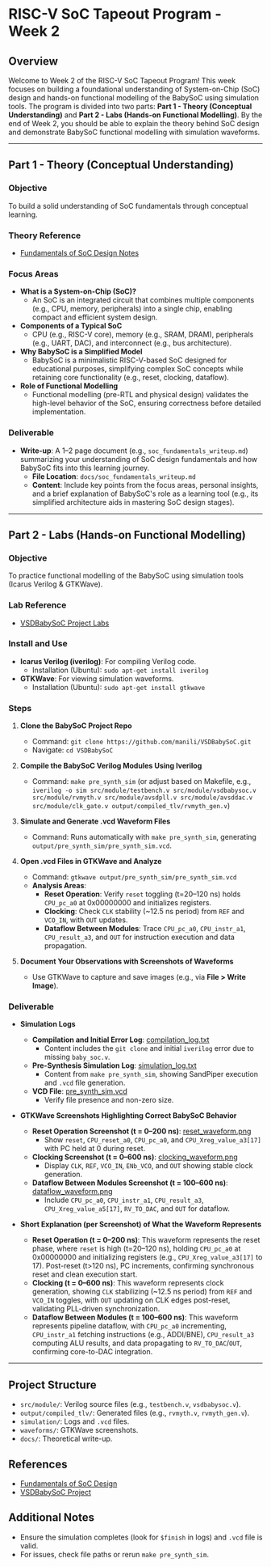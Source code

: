 # RISC-V SoC Tapeout Program - Week 2

## Overview
Welcome to Week 2 of the RISC-V SoC Tapeout Program! This week focuses on building a foundational understanding of System-on-Chip (SoC) design and hands-on functional modelling of the BabySoC using simulation tools. The program is divided into two parts: **Part 1 - Theory (Conceptual Understanding)** and **Part 2 - Labs (Hands-on Functional Modelling)**. By the end of Week 2, you should be able to explain the theory behind SoC design and demonstrate BabySoC functional modelling with simulation waveforms.

---

## Part 1 - Theory (Conceptual Understanding)

### Objective
To build a solid understanding of SoC fundamentals through conceptual learning.

### Theory Reference
- [Fundamentals of SoC Design Notes](https://github.com/hemanthkumardm/SFAL-VSD-SoC-Journey/tree/main/11.%20Fundamentals%20of%20SoC%20Design)

### Focus Areas
- **What is a System-on-Chip (SoC)?**
  - An SoC is an integrated circuit that combines multiple components (e.g., CPU, memory, peripherals) into a single chip, enabling compact and efficient system design.
- **Components of a Typical SoC**
  - CPU (e.g., RISC-V core), memory (e.g., SRAM, DRAM), peripherals (e.g., UART, DAC), and interconnect (e.g., bus architecture).
- **Why BabySoC is a Simplified Model**
  - BabySoC is a minimalistic RISC-V-based SoC designed for educational purposes, simplifying complex SoC concepts while retaining core functionality (e.g., reset, clocking, dataflow).
- **Role of Functional Modelling**
  - Functional modelling (pre-RTL and physical design) validates the high-level behavior of the SoC, ensuring correctness before detailed implementation.

### Deliverable
- **Write-up**: A 1–2 page document (e.g., `soc_fundamentals_writeup.md`) summarizing your understanding of SoC design fundamentals and how BabySoC fits into this learning journey.
  - **File Location**: `docs/soc_fundamentals_writeup.md`
  - **Content**: Include key points from the focus areas, personal insights, and a brief explanation of BabySoC's role as a learning tool (e.g., its simplified architecture aids in mastering SoC design stages).

---

## Part 2 - Labs (Hands-on Functional Modelling)

### Objective
To practice functional modelling of the BabySoC using simulation tools (Icarus Verilog & GTKWave).

### Lab Reference
- [VSDBabySoC Project Labs](https://github.com/hemanthkumardm/SFAL-VSD-SoC-Journey/tree/main/12.%20VSDBabySoC%20Project)

### Install and Use
- **Icarus Verilog (iverilog)**: For compiling Verilog code.
  - Installation (Ubuntu): `sudo apt-get install iverilog`
- **GTKWave**: For viewing simulation waveforms.
  - Installation (Ubuntu): `sudo apt-get install gtkwave`

### Steps
1. **Clone the BabySoC Project Repo**
   - Command: `git clone https://github.com/manili/VSDBabySoC.git`
   - Navigate: `cd VSDBabySoC`

2. **Compile the BabySoC Verilog Modules Using Iverilog**
   - Command: `make pre_synth_sim` (or adjust based on Makefile, e.g., `iverilog -o sim src/module/testbench.v src/module/vsdbabysoc.v src/module/rvmyth.v src/module/avsdpll.v src/module/avsddac.v src/module/clk_gate.v output/compiled_tlv/rvmyth_gen.v`)

3. **Simulate and Generate .vcd Waveform Files**
   - Command: Runs automatically with `make pre_synth_sim`, generating `output/pre_synth_sim/pre_synth_sim.vcd`.

4. **Open .vcd Files in GTKWave and Analyze**
   - Command: `gtkwave output/pre_synth_sim/pre_synth_sim.vcd`
   - **Analysis Areas**:
     - **Reset Operation**: Verify `reset` toggling (t=20–120 ns) holds `CPU_pc_a0` at 0x00000000 and initializes registers.
     - **Clocking**: Check `CLK` stability (~12.5 ns period) from `REF` and `VCO_IN`, with `OUT` updates.
     - **Dataflow Between Modules**: Trace `CPU_pc_a0`, `CPU_instr_a1`, `CPU_result_a3`, and `OUT` for instruction execution and data propagation.

5. **Document Your Observations with Screenshots of Waveforms**
   - Use GTKWave to capture and save images (e.g., via **File > Write Image**).

### Deliverable
- **Simulation Logs**
  - **Compilation and Initial Error Log**: [compilation_log.txt](simulation/compilation_log.txt)
    - Content includes the `git clone` and initial `iverilog` error due to missing `baby_soc.v`.
  - **Pre-Synthesis Simulation Log**: [simulation_log.txt](simulation/simulation_log.txt)
    - Content from `make pre_synth_sim`, showing SandPiper execution and `.vcd` file generation.
  - **VCD File**: [pre_synth_sim.vcd](output/pre_synth_sim/pre_synth_sim.vcd)
    - Verify file presence and non-zero size.

- **GTKWave Screenshots Highlighting Correct BabySoC Behavior**
  - **Reset Operation Screenshot (t = 0–200 ns)**: [reset_waveform.png](waveforms/reset_waveform.png)
    - Show `reset`, `CPU_reset_a0`, `CPU_pc_a0`, and `CPU_Xreg_value_a3[17]` with PC held at 0 during reset.
  - **Clocking Screenshot (t = 0–600 ns)**: [clocking_waveform.png](waveforms/clocking_waveform.png)
    - Display `CLK`, `REF`, `VCO_IN`, `ENb_VCO`, and `OUT` showing stable clock generation.
  - **Dataflow Between Modules Screenshot (t = 100–600 ns)**: [dataflow_waveform.png](waveforms/dataflow_waveform.png)
    - Include `CPU_pc_a0`, `CPU_instr_a1`, `CPU_result_a3`, `CPU_Xreg_value_a5[17]`, `RV_TO_DAC`, and `OUT` for dataflow.

- **Short Explanation (per Screenshot) of What the Waveform Represents**
  - **Reset Operation (t = 0–200 ns)**: This waveform represents the reset phase, where `reset` is high (t=20–120 ns), holding `CPU_pc_a0` at 0x00000000 and initializing registers (e.g., `CPU_Xreg_value_a3[17]` to 17). Post-reset (t>120 ns), PC increments, confirming synchronous reset and clean execution start.
  - **Clocking (t = 0–600 ns)**: This waveform represents clock generation, showing `CLK` stabilizing (~12.5 ns period) from `REF` and `VCO_IN` toggles, with `OUT` updating on CLK edges post-reset, validating PLL-driven synchronization.
  - **Dataflow Between Modules (t = 100–600 ns)**: This waveform represents pipeline dataflow, with `CPU_pc_a0` incrementing, `CPU_instr_a1` fetching instructions (e.g., ADDI/BNE), `CPU_result_a3` computing ALU results, and data propagating to `RV_TO_DAC`/`OUT`, confirming core-to-DAC integration.

---

## Project Structure
- `src/module/`: Verilog source files (e.g., `testbench.v`, `vsdbabysoc.v`).
- `output/compiled_tlv/`: Generated files (e.g., `rvmyth.v`, `rvmyth_gen.v`).
- `simulation/`: Logs and `.vcd` files.
- `waveforms/`: GTKWave screenshots.
- `docs/`: Theoretical write-up.

## References
- [Fundamentals of SoC Design](https://github.com/hemanthkumardm/SFAL-VSD-SoC-Journey/tree/main/11.%20Fundamentals%20of%20SoC%20Design)
- [VSDBabySoC Project](https://github.com/hemanthkumardm/SFAL-VSD-SoC-Journey/tree/main/12.%20VSDBabySoC%20Project)

## Additional Notes
- Ensure the simulation completes (look for `$finish` in logs) and `.vcd` file is valid.
- For issues, check file paths or rerun `make pre_synth_sim`.


